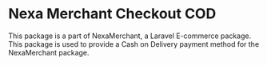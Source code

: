 # Nexa Merchant Checkout COD

This package is a part of NexaMerchant, a Laravel E-commerce package. This package is used to provide a Cash on Delivery payment method for the NexaMerchant package.

